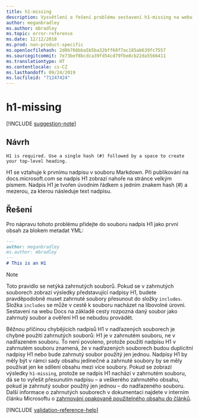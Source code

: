 ```yaml
---
title: h1-missing
description: Vysvětlení a řešení problému sestavení h1-missing na webu Docs
author: meganbradley
ms.author: mbradley
ms.topic: error-reference
ms.date: 12/12/2018
ms.prod: non-product-specific
ms.openlocfilehash: 2d0b766bba5b5ba32bff68f7ac185ab639fc7557
ms.sourcegitcommit: 7e73bef8bcdca39fd54cd79fbe8cb22da5566411
ms.translationtype: HT
ms.contentlocale: cs-CZ
ms.lasthandoff: 09/24/2019
ms.locfileid: "71247424"
---
```

# <a name="h1-missing"></a>h1-missing

[!INCLUDE [suggestion-note](includes/suggestion-note.md)]

## <a name="suggestion"></a>Návrh

`H1 is required. Use a single hash (#) followed by a space to create your top-level heading.`

H1 se vztahuje k prvnímu nadpisu v souboru Markdown. Při publikování na docs.microsoft.com se nadpis H1 zobrazí nahoře na stránce velkým písmem. Nadpis H1 je tvořen úvodním řádkem s jedním znakem hash (#) a mezerou, za kterou následuje text nadpisu.

## <a name="resolution"></a>Řešení

Pro nápravu tohoto problému přidejte do souboru nadpis H1 jako první obsah za blokem metadat YML:

```markdown
---
author: meganbradley
ms.author: mbradley
---
# This is an H1
```

> [!NOTE]
> Toto pravidlo se netýká zahrnutých souborů. Pokud se v zahrnutých souborech zobrazí výsledky představující nadpisy H1, budete pravděpodobně muset zahrnuté soubory přesunout do složky `includes`. Složka `includes` se může v cestě k souboru nacházet na libovolné úrovni. Sestavení na webu Docs na základě cesty rozpozná daný soubor jako zahrnutý soubor a ověření H1 se nebudou provádět.
>
> Běžnou příčinou chybějících nadpisů H1 v nadřazených souborech je chybné použití zahrnutých souborů: H1 je v zahrnutém souboru, ne v nadřazeném souboru. To není povoleno, protože použití nadpisu H1 v zahrnutém souboru znamená, že v nadřazených souborech budou duplicitní nadpisy H1 nebo bude zahrnutý soubor použitý jen jednou. Nadpisy H1 by měly být v rámci sady obsahu jedinečné a zahrnuté soubory by se měly používat jen ke sdílení obsahu mezi více soubory. Pokud se zobrazí výsledky `h1-missing`, protože se nadpis H1 nachází v zahrnutém souboru, dá se to vyřešit přesunutím nadpisu – a veškerého zahrnutého obsahu, pokud je zahrnutý soubor použitý jen jednou – do nadřazeného souboru. Další informace o zahrnutých souborech v dokumentaci najdete v interním článku Microsoftu o [zahrnování opakovaně použitelného obsahu do článků](https://review.docs.microsoft.com/en-us/help/contribute/includes-best-practices?branch=master).

<!--make sure to add this file to your includes folder and verify the path-->
[!INCLUDE [validation-reference-help](includes/validation-reference-help.md)]
